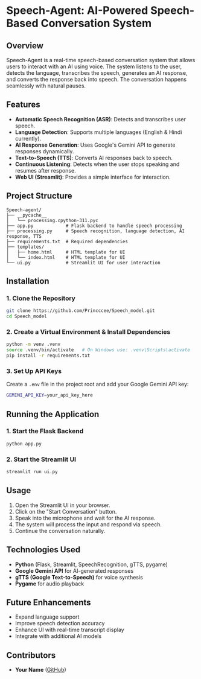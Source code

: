 # Speech-Agent: AI-Powered Speech-Based Conversation System

## Overview
Speech-Agent is a real-time speech-based conversation system that allows users to interact with an AI using voice. The system listens to the user, detects the language, transcribes the speech, generates an AI response, and converts the response back into speech. The conversation happens seamlessly with natural pauses.

## Features
- **Automatic Speech Recognition (ASR)**: Detects and transcribes user speech.
- **Language Detection**: Supports multiple languages (English & Hindi currently).
- **AI Response Generation**: Uses Google's Gemini API to generate responses dynamically.
- **Text-to-Speech (TTS)**: Converts AI responses back to speech.
- **Continuous Listening**: Detects when the user stops speaking and resumes after response.
- **Web UI (Streamlit)**: Provides a simple interface for interaction.

## Project Structure
```
Speech-agent/
├── __pycache__
│   └── processing.cpython-311.pyc
├── app.py            # Flask backend to handle speech processing
├── processing.py     # Speech recognition, language detection, AI response, TTS
├── requirements.txt  # Required dependencies
├── templates/
│   ├── home.html     # HTML template for UI
│   └── index.html    # HTML template for UI
└── ui.py             # Streamlit UI for user interaction
```

## Installation
### 1. Clone the Repository
```sh
git clone https://github.com/Princccee/Speech_model.git
cd Speech_model
```

### 2. Create a Virtual Environment & Install Dependencies
```sh
python -m venv .venv
source .venv/bin/activate   # On Windows use: .venv\Scripts\activate
pip install -r requirements.txt
```

### 3. Set Up API Keys
Create a `.env` file in the project root and add your Google Gemini API key:
```sh
GEMINI_API_KEY=your_api_key_here
```

## Running the Application
### 1. Start the Flask Backend
```sh
python app.py
```

### 2. Start the Streamlit UI
```sh
streamlit run ui.py
```

## Usage
1. Open the Streamlit UI in your browser.
2. Click on the "Start Conversation" button.
3. Speak into the microphone and wait for the AI response.
4. The system will process the input and respond via speech.
5. Continue the conversation naturally.

## Technologies Used
- **Python** (Flask, Streamlit, SpeechRecognition, gTTS, pygame)
- **Google Gemini API** for AI-generated responses
- **gTTS (Google Text-to-Speech)** for voice synthesis
- **Pygame** for audio playback

## Future Enhancements
- Expand language support
- Improve speech detection accuracy
- Enhance UI with real-time transcript display
- Integrate with additional AI models

## Contributors
- **Your Name** ([GitHub](https://github.com/Princccee/Speech_model.git))




